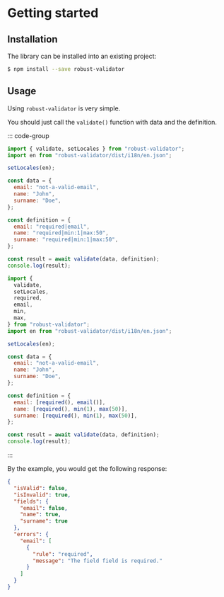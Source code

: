# Getting started

## Installation

The library can be installed into an existing project:

```bash
$ npm install --save robust-validator
```

## Usage

Using `robust-validator` is very simple.

You should just call the `validate()` function with data and the definition.

::: code-group

```js [Declarative]
import { validate, setLocales } from "robust-validator";
import en from "robust-validator/dist/i18n/en.json";

setLocales(en);

const data = {
  email: "not-a-valid-email",
  name: "John",
  surname: "Doe",
};

const definition = {
  email: "required|email",
  name: "required|min:1|max:50",
  surname: "required|min:1|max:50",
};

const result = await validate(data, definition);
console.log(result);
```

```js [Function-based]
import {
  validate,
  setLocales,
  required,
  email,
  min,
  max,
} from "robust-validator";
import en from "robust-validator/dist/i18n/en.json";

setLocales(en);

const data = {
  email: "not-a-valid-email",
  name: "John",
  surname: "Doe",
};

const definition = {
  email: [required(), email()],
  name: [required(), min(1), max(50)],
  surname: [required(), min(1), max(50)],
};

const result = await validate(data, definition);
console.log(result);
```

:::

By the example, you would get the following response:

```json
{
  "isValid": false,
  "isInvalid": true,
  "fields": {
    "email": false,
    "name": true,
    "surname": true
  },
  "errors": {
    "email": [
      {
        "rule": "required",
        "message": "The field field is required."
      }
    ]
  }
}
```
